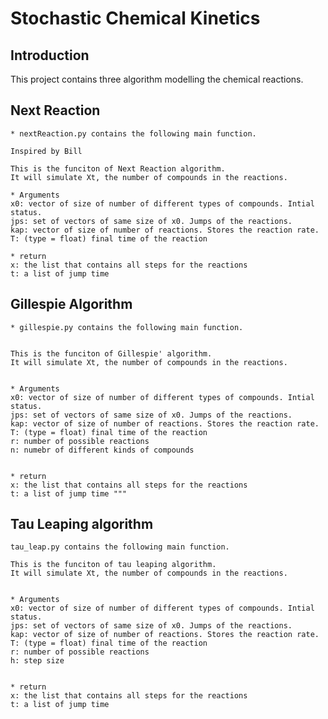 # Stochastic Chemical Kinetics

## Introduction 
This project contains three algorithm modelling the chemical reactions.

## Next Reaction

    * nextReaction.py contains the following main function. 
    
    Inspired by Bill
    
    This is the funciton of Next Reaction algorithm. 
    It will simulate Xt, the number of compounds in the reactions. 
    
    * Arguments
    x0: vector of size of number of different types of compounds. Intial status.
    jps: set of vectors of same size of x0. Jumps of the reactions. 
    kap: vector of size of number of reactions. Stores the reaction rate. 
    T: (type = float) final time of the reaction 
    
    * return
    x: the list that contains all steps for the reactions
    t: a list of jump time 
    
    
## Gillespie Algorithm

    * gillespie.py contains the following main function. 

    
    This is the funciton of Gillespie' algorithm. 
    It will simulate Xt, the number of compounds in the reactions. 
    
    
    * Arguments
    x0: vector of size of number of different types of compounds. Intial status.
    jps: set of vectors of same size of x0. Jumps of the reactions. 
    kap: vector of size of number of reactions. Stores the reaction rate. 
    T: (type = float) final time of the reaction 
    r: number of possible reactions
    n: numebr of different kinds of compounds
    
    
    * return
    x: the list that contains all steps for the reactions
    t: a list of jump time """


## Tau Leaping algorithm 

    tau_leap.py contains the following main function. 

    This is the funciton of tau leaping algorithm. 
    It will simulate Xt, the number of compounds in the reactions. 
    
    
    * Arguments
    x0: vector of size of number of different types of compounds. Intial status.
    jps: set of vectors of same size of x0. Jumps of the reactions. 
    kap: vector of size of number of reactions. Stores the reaction rate. 
    T: (type = float) final time of the reaction 
    r: number of possible reactions
    h: step size
    
    
    * return
    x: the list that contains all steps for the reactions
    t: a list of jump time
